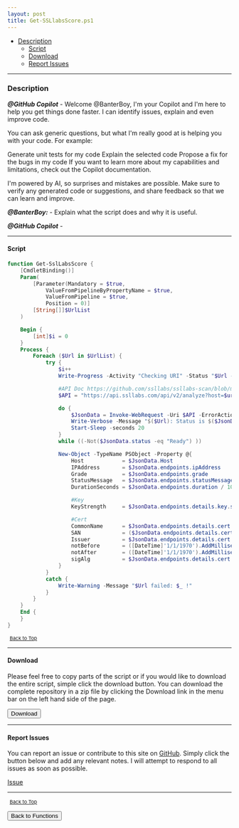 ```yaml
---
layout: post
title: Get-SSLlabsScore.ps1
---
```


- [Description](#description)
  - [Script](#script)
  - [Download](#download)
  - [Report Issues](#report-issues)

---

### Description

**_@GitHub Copilot_** - Welcome @BanterBoy, I'm your Copilot and I'm here to help you get things done faster. I can identify issues, explain and even improve code.

You can ask generic questions, but what I'm really good at is helping you with your code. For example:

Generate unit tests for my code
Explain the selected code
Propose a fix for the bugs in my code
If you want to learn more about my capabilities and limitations, check out the Copilot documentation.

I'm powered by AI, so surprises and mistakes are possible. Make sure to verify any generated code or suggestions, and share feedback so that we can learn and improve.

**_@BanterBoy:_** - Explain what the script does and why it is useful.

**_@GitHub Copilot_** -

---

#### Script

```powershell
function Get-SslLabsScore {
    [CmdletBinding()]
    Param(
        [Parameter(Mandatory = $true,
            ValueFromPipelineByPropertyName = $true,
            ValueFromPipeline = $true,
            Position = 0)]
        [String[]]$UrlList
    )

    Begin {
        [int]$i = 0
    }
    Process {
        Foreach ($Url in $UrlList) {
            try {
                $i++
                Write-Progress -Activity "Checking URI" -Status "$Url - $i/$(@($UrlList).count) $($i/$(@($UrlList).count)*100 -as [int])%" -PercentComplete ($i / $(@($UrlList).count) * 100 -as [int])

                #API Doc https://github.com/ssllabs/ssllabs-scan/blob/master/ssllabs-api-docs-v3.md
                $API = "https://api.ssllabs.com/api/v2/analyze?host=$url&all=on&maxAge=24&"

                do {
                    $JsonData = Invoke-WebRequest -Uri $API -ErrorAction SilentlyContinue | ConvertFrom-Json
                    Write-Verbose -Message "$($Url): Status is $($JsonData.status), sleeping for 20 seconds"
                    Start-Sleep -seconds 20
                }
                while ((-Not($JsonData.status -eq "Ready") ))

                New-Object -TypeName PSObject -Property @{
                    Host            = $JsonData.Host
                    IPAddress       = $JsonData.endpoints.ipAddress
                    Grade           = $JsonData.endpoints.grade
                    StatusMessage   = $JsonData.endpoints.statusMessage
                    DurationSeconds = $JsonData.endpoints.duration / 1000 -as [int]

                    #Key
                    KeyStrength     = $JsonData.endpoints.details.key.size

                    #Cert
                    CommonName      = $JsonData.endpoints.details.cert | Select-Object -ExpandProperty commonNames
                    SAN             = ($JsonData.endpoints.details.cert | Select-Object -ExpandProperty altNames) -join ','
                    Issuer          = $JsonData.endpoints.details.cert.issuerLabel
                    notBefore       = ([DateTime]'1/1/1970').AddMilliseconds($JsonData.endpoints.details.cert.notBefore)
                    notAfter        = ([DateTime]'1/1/1970').AddMilliseconds($JsonData.endpoints.details.cert.notAfter)
                    sigAlg          = $JsonData.endpoints.details.cert.sigAlg
                }
            }
            catch {
                Write-Warning -Message "$Url failed: $_ !"
            }
        }
    }
    End {
    }
}
```

<span style="font-size:11px;"><a href="#"><i class="fas fa-caret-up" aria-hidden="true" style="color: white; margin-right:5px;"></i>Back to Top</a></span>

---

#### Download

Please feel free to copy parts of the script or if you would like to download the entire script, simple click the download button. You can download the complete repository in a zip file by clicking the Download link in the menu bar on the left hand side of the page.

<button class="btn" type="submit" onclick="window.open('/PowerShell/functions/Get-SSLlabsScore.ps1')">
    <i class="fa fa-cloud-download-alt">
    </i>
        Download
</button>

---

#### Report Issues

You can report an issue or contribute to this site on <a href="https://github.com/BanterBoy/scripts-blog/issues">GitHub</a>. Simply click the button below and add any relevant notes. I will attempt to respond to all issues as soon as possible.

<!-- Place this tag where you want the button to render. -->

<a class="github-button" href="https://github.com/BanterBoy/scripts-blog/issues/new?title=Get-SSLlabsScore.ps1&body=There is a problem with this function. Please find details below." data-show-count="true" aria-label="Issue BanterBoy/scripts-blog on GitHub">Issue</a>

---

<span style="font-size:11px;"><a href="#"><i class="fas fa-caret-up" aria-hidden="true" style="color: white; margin-right:5px;"></i>Back to Top</a></span>

<a href="/menu/_pages/functions.html">
    <button class="btn">
        <i class='fas fa-reply'>
        </i>
            Back to Functions
    </button>
</a>

[1]: http://ecotrust-canada.github.io/markdown-toc
[2]: https://github.com/googlearchive/code-prettify
